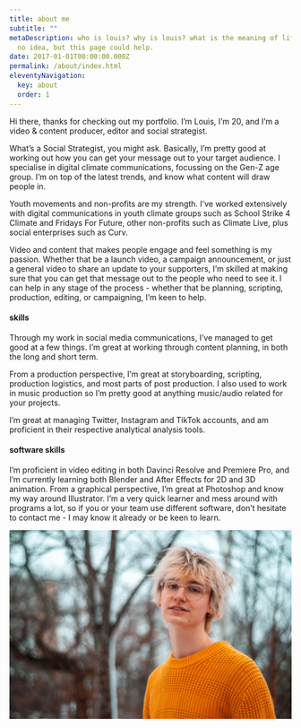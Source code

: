 ```yaml
---
title: about me
subtitle: ""
metaDescription: who is louis? why is louis? what is the meaning of life? i have
  no idea, but this page could help.
date: 2017-01-01T00:00:00.000Z
permalink: /about/index.html
eleventyNavigation:
  key: about
  order: 1
---
```



Hi there, thanks for checking out my portfolio. I’m Louis, I’m 20, and I’m a video & content producer, editor and social strategist.

What’s a Social Strategist, you might ask. Basically, I’m pretty good at working out how you can get your message out to your target audience. I specialise in digital climate communications, focussing on the Gen-Z age group. I’m on top of the latest trends, and know what content will draw people in.

Youth movements and non-profits are my strength. I’ve worked extensively with digital communications in youth climate groups such as School Strike 4 Climate and Fridays For Future, other non-profits such as Climate Live, plus social enterprises such as Curv.

Video and content that makes people engage and feel something is my passion. Whether that be a launch video, a campaign announcement, or just a general video to share an update to your supporters, I’m skilled at making sure that you can get that message out to the people who need to see it. I can help in any stage of the process - whether that be planning, scripting, production, editing, or campaigning, I’m keen to help.

#### skills

Through my work in social media communications, I’ve managed to get good at a few things. I’m great at working through content planning, in both the long and short term.

From a production perspective, I’m great at storyboarding, scripting, production logistics, and most parts of post production. I also used to work in music production so I’m pretty good at anything music/audio related for your projects.

I’m great at managing Twitter, Instagram and TikTok accounts, and am proficient in their respective analytical analysis tools.

#### software skills

I’m proficient in video editing in both Davinci Resolve and Premiere Pro, and I’m currently learning both Blender and After Effects for 2D and 3D animation. From a graphical perspective, I’m great at Photoshop and know my way around Illustrator. I’m a very quick learner and mess around with programs a lot, so if you or your team use different software, don’t hesitate to contact me - I may know it already or be keen to learn.

![image](/static/img/portrait-hoz.jpg "image of louis")
